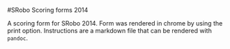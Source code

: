 #SRobo Scoring forms 2014

A scoring form for SRobo 2014. Form was rendered in chrome by using the print
option. Instructions are a markdown file that can be rendered with `pandoc`.
